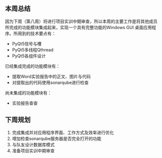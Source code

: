 ﻿## 本周总结
 因为下周（第八周）将进行项目实训中期审查，所以本周的主要工作是将其他成员所完成的功能模块集成起来，实现一个具有完整功能的Windows GUI 桌面应用程序。所用到的技术要点有：

 

 - PyQt5信号与槽
- PyQt5多线程Qthread
- PyQt5各组件设计

已经集成完成的功能模块有：

 - 提取Word实验报告中的正文、图片与代码
 - 对提取出的代码使用sonarqube进行检查
 
尚未集成的功能模块有：
 - 实验报告查查

## 下周规划
1. 完成集成并对应用程序界面、工作方式及效率进行优化
2. 增加检查sonarqube服务器是否完全打开的功能
3. 与队友设计数据库模式
4. 准备项目实训中期审查


	
